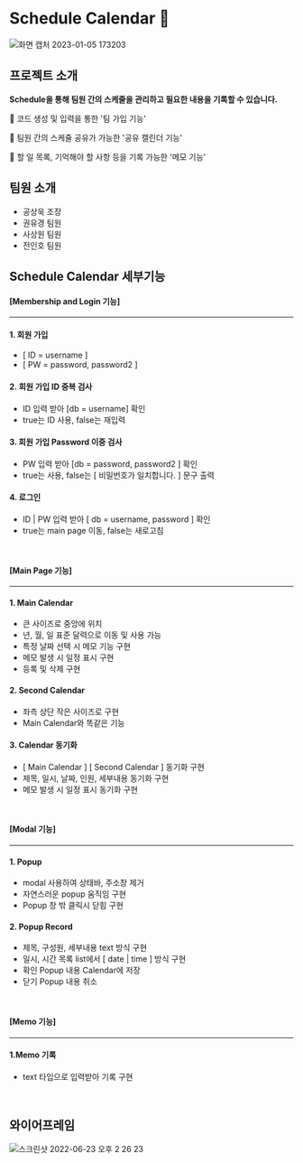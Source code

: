 # Schedule Calendar 📆
![화면 캡처 2023-01-05 173203](https://user-images.githubusercontent.com/107821779/210736223-a00f577f-fcd8-4f76-95b9-2da45fa79d08.png)

## 프로젝트 소개
**Schedule을 통해 팀원 간의 스케줄을 관리하고 필요한 내용을 기록할 수 있습니다.**

📌 코드 생성 및 입력을 통한 '팀 가입 기능'

📌 팀원 간의 스케줄 공유가 가능한 '공유 캘린더 기능'

📌 할 일 목록, 기억해야 할 사항 등을 기록 가능한 '메모 기능'

## 팀원 소개
- 공상욱 조장
- 권유경 팀원
- 사상원 팀원
- 전인호 팀원

## Schedule Calendar 세부기능

#### [Membership and Login 기능]
-----------------------------
#### 1. 회원 가입
   * [ ID = username ]
   * [ PW = password, password2 ]

#### 2. 회원 가입 ID 중복 검사<br/>
   * ID 입력 받아 [db = username] 확인
   * true는 ID 사용, false는 재입력 
   
#### 3. 회원 가입 Password 이중 검사<br/>
   * PW 입력 받아 [db = password, password2 ] 확인
   * true는 사용, false는 [ 비밀번호가 일치합니다. ] 문구 출력
   
#### 4. 로그인 
   * ID | PW 입력 받아 [ db = username, password ] 확인
   * true는 main page 이동, false는 새로고침
<br/>

#### [Main Page 기능]
-----------------------------
#### 1. Main Calendar
   * 큰 사이즈로 중앙에 위치
   * 년, 월, 일 표준 달력으로 이동 및 사용 가능
   * 특정 날짜 선택 시 메모 기능 구현
   * 메모 발생 시 일정 표시 구현
   * 등록 및 삭제 구현 

#### 2. Second Calendar
   * 좌측 상단 작은 사이즈로 구현
   * Main Calendar와 똑같은 기능

#### 3. Calendar 동기화
   * [ Main Calendar ] [ Second Calendar ] 동기화 구현
   * 제목, 일시, 날짜, 인원, 세부내용 동기화 구현
   * 메모 발생 시 일정 표시 동기화 구현 
<br/>

#### [Modal 기능]
-----------------------------
#### 1. Popup
   * modal 사용하여 상태바, 주소창 제거
   * 자연스러운 popup 움직임 구현
   * Popup 창 밖 클릭시 닫힘 구현

#### 2. Popup Record
   * 제목, 구성원, 세부내용 text 방식 구현
   * 일시, 시간 목록 list에서 [ date | time ] 방식 구현
   * 확인 Popup 내용 Calendar에 저장
   * 닫기 Popup 내용 취소
<br/>

#### [Memo 기능]
-----------------------------
#### 1.Memo 기록  
   * text 타입으로 입력받아 기록 구현
<br/>

## 와이어프레임
![스크린샷 2022-06-23 오후 2 26 23](https://user-images.githubusercontent.com/100742282/175222004-a09bfb0f-ea29-487c-952d-74e25b4f655d.png)
